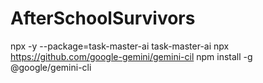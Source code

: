 # AfterSchoolSurvivors



npx -y --package=task-master-ai task-master-ai
npx https://github.com/google-gemini/gemini-cil
npm install -g @google/gemini-cli